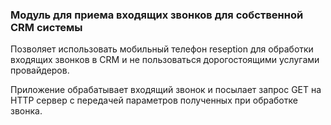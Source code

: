 ### Модуль для приема входящих звонков для собственной CRM системы

Позволяет использовать мобильный телефон reseption для обработки входящих звонков в CRM и не пользоваться дорогостоящими услугами провайдеров.

Приложение обрабатывает входящий звонок и посылает запрос GET на HTTP сервер с передачей параметров полученных при обработке звонка.
